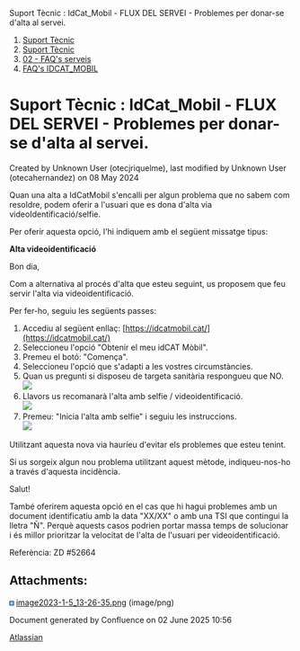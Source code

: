 Suport Tècnic : IdCat\_Mobil - FLUX DEL SERVEI - Problemes per donar-se d'alta al servei.  

1.  [Suport Tècnic](index.html)
2.  [Suport Tècnic](13893782.html)
3.  [02 - FAQ's serveis](26313393.html)
4.  [FAQ's IDCAT\_MOBIL](28705595.html)

Suport Tècnic : IdCat\_Mobil - FLUX DEL SERVEI - Problemes per donar-se d'alta al servei.
=========================================================================================

Created by Unknown User (otecjriquelme), last modified by Unknown User (otecahernandez) on 08 May 2024

Quan una alta a IdCatMobil s'encalli per algun problema que no sabem com resoldre, podem oferir a l'usuari que es dona d'alta via videoIdentificació/selfie.

Per oferir aquesta opció, l'hi indiquem amb el següent missatge tipus:

**Alta videoidentificació**

Bon dia,

Com a alternativa al procés d'alta que esteu seguint, us proposem que feu servir l'alta via videoidentificació.

Per fer-ho, seguiu les següents passes:

1.  Accediu al següent enllaç: [https://idcatmobil.cat/](https://idcatmobil.cat/)
2.  Seleccioneu l'opció "Obtenir el meu idCAT Mòbil".
3.  Premeu el botó: "Comença".
4.  Seleccioneu l'opció que s'adapti a les vostres circumstàncies.
5.  Quan us pregunti si disposeu de targeta sanitària respongueu que NO.  
    ![](https://aoccat.zendesk.com/attachments/token/yLerfmkVD7FlCGgMHmZ4k3jC8/?name=image.png)
6.  Llavors us recomanarà l'alta amb selfie / videoidentificació.  
    ![](https://aoccat.zendesk.com/attachments/token/EkKDFcVSiwyhJFZ2BqTr0FGTq/?name=image.png)
7.  Premeu: "Inicia l'alta amb selfie" i seguiu les instruccions.  
    ![](https://aoccat.zendesk.com/attachments/token/mwexaKBVCawcWlIR6SpbAwWwO/?name=image.png)

  

Utilitzant aquesta nova via hauríeu d'evitar els problemes que esteu tenint.

Si us sorgeix algun nou problema utilitzant aquest mètode, indiqueu-nos-ho a través d'aquesta incidència.

Salut!

  

També oferirem aquesta opció en el cas que hi hagui problemes amb un document identificatiu amb la data "XX/XX" o amb una TSI que contingui la lletra "Ñ". Perquè aquests casos podrien portar massa temps de solucionar i és millor prioritzar la velocitat de l'alta de l'usuari per videoidentificació.

  

  

Referència: ZD #52664

Attachments:
------------

![](images/icons/bullet_blue.gif) [image2023-1-5\_13-26-35.png](attachments/81855376/81855377.png) (image/png)  

Document generated by Confluence on 02 June 2025 10:56

[Atlassian](http://www.atlassian.com/)